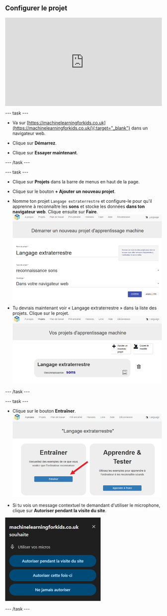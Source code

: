 ## Configurer le projet

<html>
  <div style="position: relative; overflow: hidden; padding-top: 56.25%;">
    <iframe style="position: absolute; top: 0; left: 0; right: 0; width: 100%; height: 100%; border: none;" src="https://www.youtube.com/embed/KdybBTJ979k?rel=0&cc_load_policy=1" allowfullscreen allow="accelerometer; autoplay; clipboard-write; encrypted-media; gyroscope; picture-in-picture; web-share"></iframe>
  </div>
</html>

--- task ---

+ Va sur [https://machinelearningforkids.co.uk](https://machinelearningforkids.co.uk/){:target="_blank"} dans un navigateur web.

+ Clique sur **Démarrez**.

+ Clique sur **Essayer maintenant**.

--- /task ---

--- task ---

+ Clique sur **Projets** dans la barre de menus en haut de la page.

+ Clique sur le bouton **+ Ajouter un nouveau projet**.

+ Nomme ton projet `Langage extraterrestre` et configure-le pour qu'il apprenne à reconnaître les **sons** et stocke les données **dans ton navigateur web**. Clique ensuite sur **Faire**. ![Créer un projet](images/create-project.png)

+ Tu devrais maintenant voir « Langage extraterrestre » dans la liste des projets. Clique sur le projet. ![Liste de projets avec langage extraterrestre répertoriée](images/projects-list.png)

--- /task ---

--- task ---

+ Clique sur le bouton **Entraîner**. ![Menu principal du projet avec une flèche pointant vers le bouton Entraîner](images/project-train.png)

+ Si tu vois un message contextuel te demandant d'utiliser le microphone, clique sur **Autoriser pendant la visite du site**.

![Popup te demandant d'autoriser le microphone, avec une flèche pointant pour autoriser pendant la visite du site](images/allow-microphone.png)

--- /task ---



